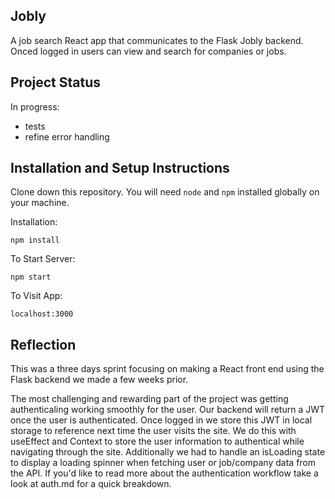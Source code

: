 ## Jobly

A job search React app that communicates to the Flask Jobly backend. Onced logged in users can view and search for companies or jobs.

## Project Status
In progress:
- tests
- refine error handling

## Installation and Setup Instructions

Clone down this repository. You will need `node` and `npm` installed globally on your machine.

Installation:

`npm install`

To Start Server:

`npm start`

To Visit App:

`localhost:3000`

## Reflection

This was a three days sprint focusing on making a React front end using the Flask backend we made a few weeks prior.

The most challenging and rewarding part of the project was getting authenticaling working smoothly for the user. Our backend will return a JWT once the user is authenticated. Once logged in we store this JWT in local storage to reference next time the user visits the site. We do this with useEffect and Context to store the user information to authentical while navigating through the site. Additionally we had to handle an isLoading state to display a loading spinner when fetching user or job/company data from the API. If you'd like to read more about the authentication workflow take a look at auth.md for a quick breakdown.
